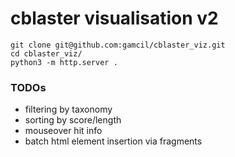 # cblaster visualisation v2

```
git clone git@github.com:gamcil/cblaster_viz.git
cd cblaster_viz/
python3 -m http.server .
```

### TODOs
* filtering by taxonomy
* sorting by score/length
* mouseover hit info
* batch html element insertion via fragments
